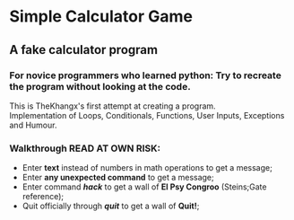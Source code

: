 # Simple Calculator Game
## A fake calculator program 
### For novice programmers who learned python: Try to recreate the program without looking at the code.
This is TheKhangx's first attempt at creating a program.  
Implementation of Loops, Conditionals, Functions, User Inputs, Exceptions and Humour.

### __Walkthrough READ AT OWN RISK:__
* Enter __text__ instead of numbers in math operations to get a message;
* Enter __any unexpected command__ to get a message;
* Enter command ___hack___ to get a wall of __El Psy Congroo__ (Steins;Gate reference);
* Quit officially through ___quit___ to get a wall of __Quit!__;


